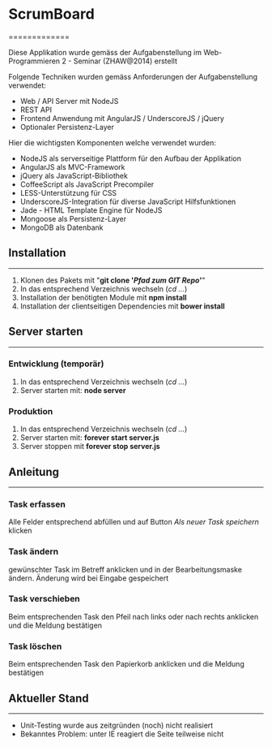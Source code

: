 # ScrumBoard
=============

Diese Applikation wurde gemäss der Aufgabenstellung im Web-Programmieren 2 - Seminar (ZHAW@2014) erstellt

Folgende Techniken wurden gemäss Anforderungen der Aufgabenstellung verwendet: 
- Web / API Server mit NodeJS
- REST API
- Frontend Anwendung mit AngularJS / UnderscoreJS / jQuery
- Optionaler Persistenz-Layer

Hier die wichtigsten Komponenten welche verwendet wurden: 
- NodeJS als serverseitige Plattform für den Aufbau der Applikation
- AngularJS als MVC-Framework
- jQuery als JavaScript-Bibliothek
- CoffeeScript als JavaScript Precompiler
- LESS-Unterstützung für CSS
- UnderscoreJS-Integration für diverse JavaScript Hilfsfunktionen
- Jade - HTML Template Engine für NodeJS
- Mongoose als Persistenz-Layer
- MongoDB als Datenbank


## Installation
------------------
1.  Klonen des Pakets mit "**git clone '*Pfad zum GIT Repo*'**"
2.  In das entsprechend Verzeichnis wechseln (*cd ...*)
3.  Installation der benötigten Module mit **npm install**
4.  Installation der clientseitigen Dependencies mit **bower install**


## Server starten
------------------
### Entwicklung (temporär)
1.  In das entsprechend Verzeichnis wechseln (*cd ...*)
2.  Server starten mit: **node server**

### Produktion
1.  In das entsprechend Verzeichnis wechseln (*cd ...*)
2.  Server starten mit: **forever start server.js**
3.  Server stoppen mit **forever stop server.js**


## Anleitung
------------------
### Task erfassen
Alle Felder entsprechend abfüllen und auf Button *Als neuer Task speichern* klicken

### Task ändern
gewünschter Task im Betreff anklicken und in der Bearbeitungsmaske ändern. Änderung wird bei Eingabe gespeichert

### Task verschieben
Beim entsprechenden Task den Pfeil nach links oder nach rechts anklicken und die Meldung bestätigen

### Task löschen
Beim entsprechenden Task den Papierkorb anklicken und die Meldung bestätigen


## Aktueller Stand
------------------
- Unit-Testing wurde aus zeitgründen (noch) nicht realisiert
- Bekanntes Problem: unter IE reagiert die Seite teilweise nicht